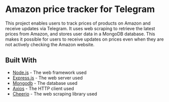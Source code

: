 # Amazon price tracker for Telegram

This project enables users to track prices of products on Amazon and receive updates via Telegram. It uses web scraping to retrieve the latest prices from Amazon, and stores user data in a MongoDB database. This makes it possible for users to receive updates on prices even when they are not actively checking the Amazon website.


## Built With

* [Node.js](https://nodejs.org/en/) - The web framework used
* [Express.js](https://expressjs.com/) - The web server used
* [Mongodb](https://www.mongodb.com/) - The database used
* [Axios](https://github.com/axios/axios) - The HTTP client used
* [Cheerio](https://github.com/cheeriojs/cheerio) - The web scraping library used

